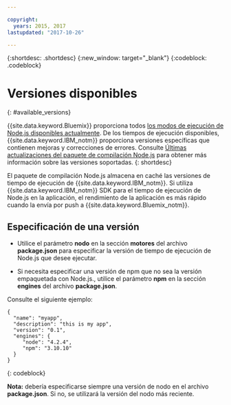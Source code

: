 ```yaml
---

copyright:
  years: 2015, 2017
lastupdated: "2017-10-26"

---
```


{:shortdesc: .shortdesc}
{:new_window: target="_blank"}
{:codeblock: .codeblock}

# Versiones disponibles
{: #available_versions}

{{site.data.keyword.Bluemix}} proporciona todos [los modos de ejecución de Node.js disponibles actualmente](http://nodejs.org/dist/). De los tiempos de ejecución disponibles, {{site.data.keyword.IBM_notm}} proporciona versiones específicas que contienen mejoras y correcciones de errores. Consulte [Últimas actualizaciones del paquete de compilación Node.js](/docs/runtimes/nodejs/updates.html) para obtener más información sobre las versiones soportadas.
{: shortdesc}

El paquete de compilación Node.js almacena en caché las versiones de tiempo de ejecución de {{site.data.keyword.IBM_notm}}. Si utiliza {{site.data.keyword.IBM_notm}} SDK para el tiempo de ejecución de Node.js en la aplicación, el rendimiento de la aplicación es más rápido cuando la envía por push a {{site.data.keyword.Bluemix_notm}}.

## Especificación de una versión

* Utilice el parámetro **nodo** en la sección **motores** del archivo **package.json** para especificar la versión de tiempo de ejecución de Node.js que desee ejecutar.

* Si necesita especificar una versión de npm que no sea la versión empaquetada con Node.js., utilice el parámetro **npm** en la sección **engines** del archivo **package.json**.  

Consulte el siguiente ejemplo:

```
{
  "name": "myapp",
  "description": "this is my app",
  "version": "0.1",
  "engines": {
     "node": "4.2.4",
     "npm": "3.10.10"
  }
}
```
{: codeblock}

**Nota:** debería especificarse siempre una versión de nodo en el archivo **package.json**. Si no, se utilizará la versión del nodo más reciente.
